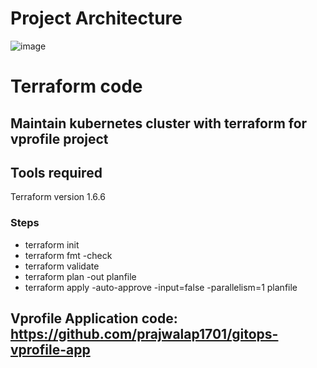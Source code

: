 # Project Architecture
![image](https://github.com/prajwalap1701/gitops-vprofile-iac/assets/82358791/6f4c3f52-08fc-4e54-b8eb-2c33913fa81d)


# Terraform code 

## Maintain kubernetes cluster with terraform for vprofile project

## Tools required
Terraform version 1.6.6

### Steps
* terraform init
* terraform fmt -check
* terraform validate
* terraform plan -out planfile
* terraform apply -auto-approve -input=false -parallelism=1 planfile
####
#####

## Vprofile Application code: https://github.com/prajwalap1701/gitops-vprofile-app
